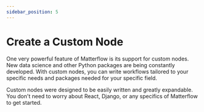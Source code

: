 ```yaml
---
sidebar_position: 5
---
```

# Create a Custom Node

One very powerful feature of Matterflow is its support for custom nodes. New data
science and other Python packages are being constantly developed. With custom
nodes, you can write workflows tailored to your specific needs and packages
needed for your specific field.

Custom nodes were designed to be easily written and greatly expandable. You
don't need to worry about React, Django, or any specifics of Matterflow to get
started.


